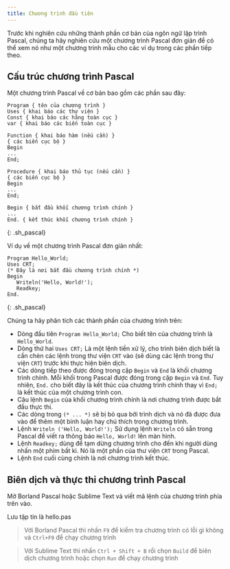 ```yaml
---
title: Chương trình đầu tiên
---
```


Trước khi nghiên cứu những thành phần cơ bản của ngôn ngữ lập trình Pascal, chúng ta hãy nghiên cứu một  chương trình Pascal đơn giản để có thể xem nó như một chương trình mẫu cho các ví dụ trong các phần tiếp theo.

## Cấu trúc chương trình Pascal

Một chương trình Pascal về cơ bản bao gồm các phần sau đây:

```
Program { tên của chương trình }
Uses { khai báo các thư viện }
Const { khai báo các hằng toàn cục }
var { khai báo các biến toàn cục }

Function { khai báo hàm (nếu cần) }
{ các biến cục bộ }
Begin
...
End;

Procedure { khai báo thủ tục (nếu cần) }
{ các biến cục bộ }
Begin
...
End;

Begin { bắt đầu khối chương trình chính }
...
End. { kết thúc khối chương trình chính }
```
{: .sh_pascal}

Ví dụ về một chương trình Pascal đơn giản nhất:

```
Program Hello_World;
Uses CRT;
(* Đây là nơi bắt đầu chương trình chính *)
Begin
   Writeln('Hello, World!');
   Readkey;
End.
```
{: .sh_pascal}

Chúng ta hãy phân tích các thành phần của chương trình trên:

- Dòng đầu tiên `Program Hello_World;` Cho biết tên của chương trình là `Hello_World`.
- Dòng thứ hai `Uses CRT;` Là một lệnh tiền xử lý, cho trình biên dịch biết là cần chèn các lệnh trong thư viện `CRT` vào (sẽ dùng các lệnh trong thư viện `CRT`) trước khi thực hiện biên dịch.
- Các dòng tiếp theo được đóng trong cặp `Begin` và `End` là khối chương trình chính. Mỗi khối trong Pascal được đóng trong cặp `Begin` và `End`. Tuy nhiên, `End.` cho biết đây là kết thúc của chương trình chính thay vì `End;` là kết thúc của một chương trình con.
- Câu lệnh `Begin` của khối chương trình chính là nơi chương trình được bắt đầu thực thi.
- Các dòng trong `(* ... *)` sẽ bị bỏ qua bởi trình dịch và nó đã được đưa vào để thêm một bình luận hay chú thích trong chương trình.
- Lệnh `Writeln ('Hello, World!');` Sử dụng lệnh `Writeln` có sẵn trong Pascal để viết ra thông báo `Hello, World!` lên màn hình.
- Lệnh `Readkey;` dùng để tạm dừng chương trình cho đến khi người dùng nhấn một phím bất kì. Nó là một phần của thư viện `CRT` trong Pascal.
- Lệnh `End` cuối cùng chính là nơi chương trình kết thúc.

## Biên dịch và thực thi chương trình Pascal

Mở Borland Pascal hoặc Sublime Text và viết mã lệnh của chương trình phía trên vào.

Lưu tập tin là hello.pas

> Với Borland Pascal thì nhấn `F9` để kiểm tra chương trình có lỗi gì không và `Ctrl+F9` để chạy chương trình

> Với Sublime Text thì nhấn `Ctrl + Shift + B` rồi chọn `Build` để biên dịch chương trình hoặc chọn `Run` để chạy chương trình